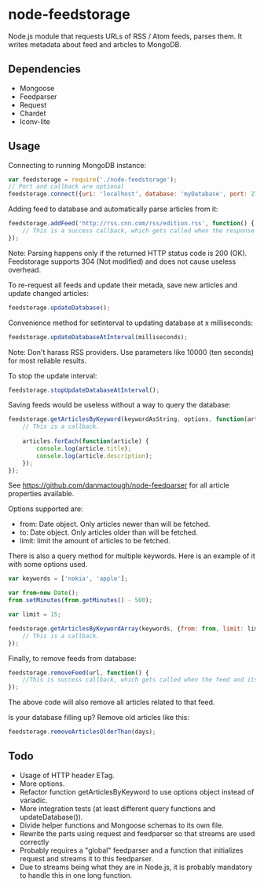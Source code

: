 node-feedstorage
================

Node.js module that requests URLs of RSS / Atom feeds, parses them. It writes metadata about feed and articles to MongoDB.

## Dependencies

* Mongoose
* Feedparser
* Request
* Chardet
* Iconv-lite

## Usage

Connecting to running MongoDB instance:

```javascript
var feedstorage = require('./node-feedstorage');
// Port and callback are optional
feedstorage.connect({uri: 'localhost', database: 'myDatabase', port: 27017, callback: function() {}});
```

Adding feed to database and automatically parse articles from it:

```javascript
feedstorage.addFeed('http://rss.cnn.com/rss/edition.rss', function() {
	// This is a success callback, which gets called when the response stream emits end event.
});
```

Note: Parsing happens only if the returned HTTP status code is 200 (OK). Feedstorage supports 304 (Not modified) and does not cause useless overhead.

To re-request all feeds and update their metada, save new articles and update changed articles:

```javascript
feedstorage.updateDatabase();
```

Convenience method for setInterval to updating database at x milliseconds:

```javascript
feedstorage.updateDatabaseAtInterval(milliseconds);
```

Note: Don't harass RSS providers. Use parameters like 10000 (ten seconds) for most reliable results.

To stop the update interval:

```javascript
feedstorage.stopUpdateDatabaseAtInterval();
```

Saving feeds would be useless without a way to query the database:

```javascript
feedstorage.getArticlesByKeyword(keywordAsString, options, function(articles) {
    // This is a callback.
         
    articles.forEach(function(article) {
        console.log(article.title);
        console.log(article.description);
    });
});
```

See https://github.com/danmactough/node-feedparser for all article properties available.

Options supported are:

* from: Date object. Only articles newer than will be fetched.
* to: Date object. Only articles older than will be fetched.
* limit: limit the amount of articles to be fetched.

There is also a query method for multiple keywords. Here is an example of it with some options used.

```javascript
var keywords = ['nokia', 'apple'];

var from=new Date();
from.setMinutes(from.getMinutes() - 500);

var limit = 15;

feedstorage.getArticlesByKeywordArray(keywords, {from: from, limit: limit}, function(articles) {
    // This is a callback.
});
```

Finally, to remove feeds from database:

```javascript
feedstorage.removeFeed(url, function() {
	//This is success callback, which gets called when the feed and its articles have been removed.
});
```

The above code will also remove all articles related to that feed.

Is your database filling up? Remove old articles like this:

```javascript
feedstorage.removeArticlesOlderThan(days);
```
## Todo

* Usage of HTTP header ETag.
* More options.
* Refactor function getArticlesByKeyword to use options object instead of variadic.
* More integration tests (at least different query functions and updateDatabase()).
* Divide helper functions and Mongoose schemas to its own file.
* Rewrite the parts using request and feedparser so that streams are used correctly
 * Probably requires a "global" feedparser and a function that initializes request and streams it to this feedparser.
 * Due to streams being what they are in Node.js, it is probably mandatory to handle this in one long function.